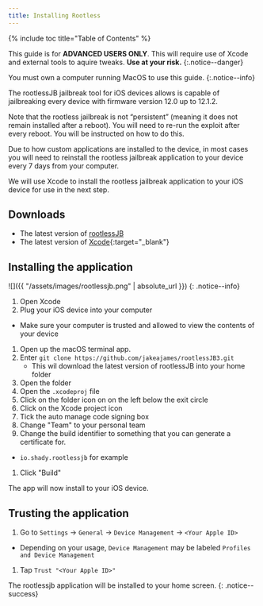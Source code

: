 ```yaml
---
title: Installing Rootless
---
```


{% include toc title="Table of Contents" %}

This guide is for **ADVANCED USERS ONLY**. This will require use of Xcode and external tools to aquire tweaks. **Use at your risk.**
{:.notice--danger}

You must own a computer running MacOS to use this guide.
{:.notice--info}

The rootlessJB jailbreak tool for iOS devices allows is capable of jailbreaking every device with firmware version 12.0 up to 12.1.2.

Note that the rootless jailbreak is not “persistent” (meaning it does not remain installed after a reboot). You will need to re-run the exploit after every reboot. You will be instructed on how to do this.

Due to how custom applications are installed to the device, in most cases you will need to reinstall the rootless jailbreak application to your device every 7 days from your computer.

We will use Xcode to install the rootless jailbreak application to your iOS device for use in the next step.

## Downloads

- The latest version of [rootlessJB](https://github.com/jakeajames/rootlessJB3)
- The latest version of [Xcode](https://developer.apple.com/xcode/){:target="_blank"}

## Installing the application

![]({{ "/assets/images/rootlessjb.png" | absolute_url }})
{: .notice--info}

1. Open Xcode
1. Plug your iOS device into your computer
  - Make sure your computer is trusted and allowed to view the contents of your device
1. Open up the macOS terminal app.
1. Enter `git clone https://github.com/jakeajames/rootlessJB3.git`
   - This wil download the latest version of rootlessJB into your home folder
1. Open the folder
1. Open the `.xcodeproj` file
1. Click on the folder icon on on the left below the exit circle
1. Click on the Xcode project icon
1. Tick the auto manage code signing box
1. Change "Team" to your personal team
1. Change the build identifier to something that you can generate a certificate for.
  - `io.shady.rootlessjb` for example
1. Click "Build"

The app will now install to your iOS device.

## Trusting the application

1. Go to `Settings` -> `General` -> `Device Management` -> `<Your Apple ID>`
  - Depending on your usage, `Device Management` may be labeled `Profiles and Device Management`
1. Tap `Trust "<Your Apple ID>"`

The rootlessjb application will be installed to your home screen.
{: .notice--success}
